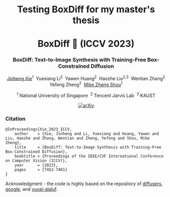 <div align="center">

# Testing BoxDiff for my master's thesis

<h1>BoxDiff 🎨 (ICCV 2023)</h1>
<h3>BoxDiff: Text-to-Image Synthesis with Training-Free Box-Constrained Diffusion</h3>

[Jinheng Xie](https://sierkinhane.github.io/)<sup>1</sup>&nbsp; Yuexiang Li<sup>2</sup>&nbsp; Yawen Huang<sup>2</sup>&nbsp; Haozhe Liu<sup>2,3</sup>&nbsp; Wentian Zhang<sup>2</sup> Yefeng Zheng<sup>2</sup>&nbsp; [Mike Zheng Shou](https://scholar.google.com/citations?hl=zh-CN&user=h1-3lSoAAAAJ&view_op=list_works&sortby=pubdate)<sup>1</sup> 

<sup>1</sup> National University of Singapore&nbsp; <sup>2</sup> Tencent Jarvis Lab&nbsp; <sup>3</sup> KAUST

[![arXiv](https://img.shields.io/badge/arXiv-<2307.10816>-<COLOR>.svg)](https://arxiv.org/abs/2307.10816)

</div>

### Citation
``` 
@InProceedings{Xie_2023_ICCV,
    author    = {Xie, Jinheng and Li, Yuexiang and Huang, Yawen and Liu, Haozhe and Zhang, Wentian and Zheng, Yefeng and Shou, Mike Zheng},
    title     = {BoxDiff: Text-to-Image Synthesis with Training-Free Box-Constrained Diffusion},
    booktitle = {Proceedings of the IEEE/CVF International Conference on Computer Vision (ICCV)},
    year      = {2023},
    pages     = {7452-7461}
}
```

Acknowledgment - the code is highly based on the repository of [diffusers](https://github.com/huggingface/diffusers), [google](https://github.com/google/prompt-to-prompt), and [yuval-alaluf](https://github.com/yuval-alaluf).
